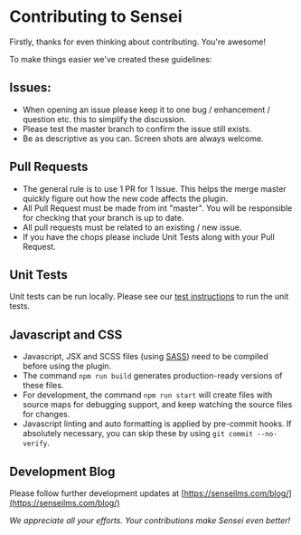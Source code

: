 Contributing to Sensei
===

Firstly, thanks for even thinking about contributing. You're awesome!

To make things easier we've created these guidelines:

## Issues:
- When opening an issue please keep it to one bug / enhancement / question etc. this to simplify the discussion.
- Please test the master branch to confirm the issue still exists. 
- Be as descriptive as you can. Screen shots are always welcome.

## Pull Requests
- The general rule is to use 1 PR for 1 Issue. This helps the merge master quickly figure out how the new code affects the plugin.
- All Pull Request must be made from int "master". You will be responsible for checking that your branch is up to date.
- All pull requests must be related to an existing / new issue.
- If you have the chops please include Unit Tests along with your Pull Request.

## Unit Tests
Unit tests can be run locally. Please see our [test instructions](https://github.com/Automattic/sensei/tree/master/tests#readme) to run the unit tests.

## Javascript and CSS
- Javascript, JSX and SCSS files (using [SASS](https://sass-lang.com/documentation/file.SASS_REFERENCE.html)) need to be compiled before using the plugin.
- The command `npm run build` generates production-ready versions of these files. 
- For development, the command `npm run start` will create files with source maps for debugging support, and keep watching the source files for changes.
- Javascript linting and auto formatting is applied by pre-commit hooks. If absolutely necessary, you can skip these by using `git commit --no-verify`.


## Development Blog
Please follow further development updates at [https://senseilms.com/blog/](https://senseilms.com/blog/)


*We appreciate all your efforts. Your contributions make Sensei even better!*
